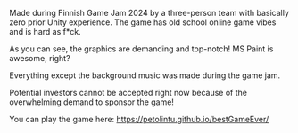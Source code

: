 Made during Finnish Game Jam 2024 by a three-person team with basically zero prior Unity experience. The game has old school online game vibes and is hard as f*ck. 

As you can see, the graphics are demanding and top-notch! MS Paint is awesome, right?

Everything except the background music was made during the game jam. 

Potential investors cannot be accepted right now because of the overwhelming demand to sponsor the game! 

You can play the game here:
https://petolintu.github.io/bestGameEver/
